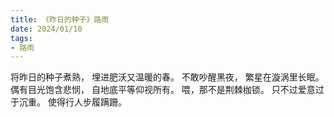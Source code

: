 ```yaml
---
title: 《昨日的种子》路雨
date: 2024/01/10
tags:
- 路雨
---
```

将昨日的种子煮熟，
埋进肥沃又温暖的春。
不敢吵醒黑夜，
繁星在漩涡里长眠。
偶有目光饱含悲悯，
自地底平等仰视所有。
喂，那不是荆棘枷锁。
只不过爱意过于沉重。
使得行人步履蹒跚。
